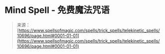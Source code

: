 <!--yml

category: 未分类

date: 2024-06-12 18:47:27

-->

# Mind Spell - 免费魔法咒语

> 来源：[https://www.spellsofmagic.com/spells/trick_spells/telekinetic_spells/10696/page.html#0001-01-01](https://www.spellsofmagic.com/spells/trick_spells/telekinetic_spells/10696/page.html#0001-01-01)
